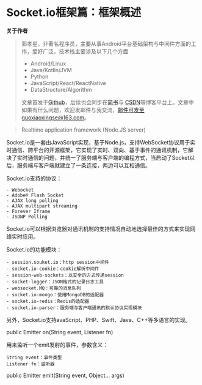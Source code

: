 # Socket.io框架篇：框架概述

**关于作者**

>郭孝星，非著名程序员，主要从事Android平台基础架构与中间件方面的工作，爱好广泛，技术栈主要涉及以下几个方面
>
>- Android/Linux
>- Java/Kotlin/JVM
>- Python
>- JavaScript/React/ReactNative
>- DataStructure/Algorithm
>
>文章首发于[Github](https://github.com/guoxiaoxing)，后续也会同步在[简书](http://www.jianshu.com/users/66a47e04215b/latest_articles)与
[CSDN](http://blog.csdn.net/allenwells)等博客平台上。文章中如果有什么问题，欢迎发邮件与我交流，邮件可发至guoxiaoxingse@163.com。

>Realtime application framework (Node.JS server)

Socket.io是一套由JavaScript实现，基于Node.js，支持WebSocket协议用于实时通信、跨平台的开源框架，它实现了实时、双向、基于事件的通讯机制，它解
决了实时通信的问题，并统一了服务端与客户端的编程方式，当启动了Socket以后，服务端与客户端就建立了一条连接，两边可以互相通信。

Socket.io支持的协议：

```
- Webocket
- Adobe® Flash Socket
- AJAX long polling
- AJAX multipart streaming
- Forever Iframe
- JSONP Polling
```
Socket.io可以根据浏览器对通讯机制的支持情况自动地选择最佳的方式来实现网络实时应用。

Socket.io的功能模块：

```
- session.souket.io：http session中间件
- socket.io-cookie：cookie解析中间件
- session-web-sockets：以安全的方式传递session
- socket-logger：JSON格式的记录日志工具
- websocket.MQ：可靠的消息队列
- socket.io-mongo：使用MongoDB的适配器
- socket.io-redis：Redis的适配器
- socket.io-parser：服务端与客户端通讯的默认协议实现模块
```

另外，Socket.io支持avaScript、PHP、Swift、Java、C++等多语言的实现。


public Emitter on(String event, Listener fn)

用来监听一个emit发射的事件，参数含义：

```
String event：事件类型
Listener fn：监听器
```

public Emitter emit(String event, Object... args)

